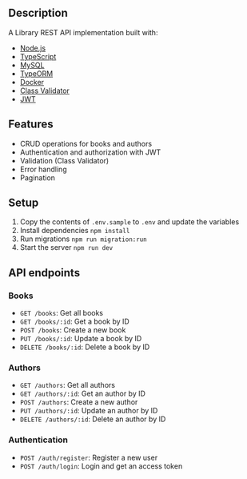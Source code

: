 ## Description

A Library REST API implementation built with:

- [Node.js](https://nodejs.org/en)
- [TypeScript](https://www.typescriptlang.org/)
- [MySQL](https://www.mysql.com/)
- [TypeORM](https://typeorm.io/)
- [Docker](https://www.docker.com/)
- [Class Validator](https://www.npmjs.com/package/class-validator)
- [JWT](https://jwt.io/)

## Features

- CRUD operations for books and authors
- Authentication and authorization with JWT
- Validation (Class Validator)
- Error handling
- Pagination

## Setup

1. Copy the contents of `.env.sample` to `.env` and update the variables
2. Install dependencies `npm install`
3. Run migrations `npm run migration:run`
4. Start the server `npm run dev`

## API endpoints

### Books

- `GET /books`: Get all books
- `GET /books/:id`: Get a book by ID
- `POST /books`: Create a new book
- `PUT /books/:id`: Update a book by ID
- `DELETE /books/:id`: Delete a book by ID

### Authors

- `GET /authors`: Get all authors
- `GET /authors/:id`: Get an author by ID
- `POST /authors`: Create a new author
- `PUT /authors/:id`: Update an author by ID
- `DELETE /authors/:id`: Delete an author by ID

### Authentication

- `POST /auth/register`: Register a new user
- `POST /auth/login`: Login and get an access token
